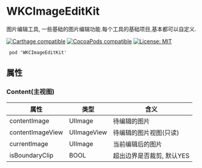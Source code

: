 # WKCImageEditKit

图片编辑工具, 一些基础的图片编辑功能.每个工具的基础项目,基本都可以自定义.

[![Carthage compatible](https://img.shields.io/badge/Carthage-compatible-4BC51D.svg?style=flat)](https://github.com/Carthage/Carthage#adding-frameworks-to-an-application) [![CocoaPods compatible](https://img.shields.io/cocoapods/v/WKCImageEditKit.svg?style=flat)](https://cocoapods.org/pods/WKCImageEditKit) [![License: MIT](https://img.shields.io/cocoapods/l/WKCImageEditKit.svg?style=flat)](http://opensource.org/licenses/MIT)

` pod 'WKCImageEditKit'`

## 属性

### Content(主视图)

属性 | 类型 | 含义 |
------------- | ------------- | -------------
contentImage | UIImage | 待编辑的图片
contentImageView | UIImageView | 待编辑的图片视图(只读)
currentImage | UIImage | 当前编辑后的图片
isBoundaryClip | BOOL | 超出边界是否裁剪, 默认YES

